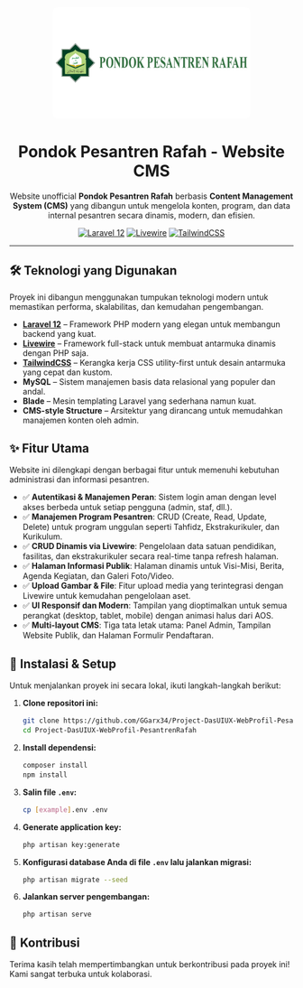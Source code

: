 <p align="center">
  <img src="https://raw.githubusercontent.com/GGarx34/Project-DasUIUX-WebProfil-PesantrenRafah/main/public/assets/logotext.webp" alt="Logo Pesantren Rafah" width="350" style="border-radius: 8px;">
</p>

<h1 align="center">
  Pondok Pesantren Rafah - Website CMS
</h1>

<p align="center">
  Website unofficial <strong>Pondok Pesantren Rafah</strong> berbasis <strong>Content Management System (CMS)</strong> yang dibangun untuk mengelola konten, program, dan data internal pesantren secara dinamis, modern, dan efisien.
</p>

<p align="center">
  <a href="#"><img src="https://img.shields.io/badge/Laravel-12-FF2D20?style=for-the-badge&logo=laravel" alt="Laravel 12"></a>
  <a href="#"><img src="https://img.shields.io/badge/Livewire-v3-4d52c1?style=for-the-badge&logo=livewire" alt="Livewire"></a>
  <a href="#"><img src="https://img.shields.io/badge/TailwindCSS-v3-06B6D4?style=for-the-badge&logo=tailwindcss" alt="TailwindCSS"></a>
</p>

---

## 🛠️ Teknologi yang Digunakan

Proyek ini dibangun menggunakan tumpukan teknologi modern untuk memastikan performa, skalabilitas, dan kemudahan pengembangan.

-   **[Laravel 12](https://laravel.com)** – Framework PHP modern yang elegan untuk membangun backend yang kuat.
-   **[Livewire](https://livewire.laravel.com)** – Framework full-stack untuk membuat antarmuka dinamis dengan PHP saja.
-   **[TailwindCSS](https://tailwindcss.com)** – Kerangka kerja CSS utility-first untuk desain antarmuka yang cepat dan kustom.
-   **MySQL** – Sistem manajemen basis data relasional yang populer dan andal.
-   **Blade** – Mesin templating Laravel yang sederhana namun kuat.
-   **CMS-style Structure** – Arsitektur yang dirancang untuk memudahkan manajemen konten oleh admin.

## ✨ Fitur Utama

Website ini dilengkapi dengan berbagai fitur untuk memenuhi kebutuhan administrasi dan informasi pesantren.

-   ✅ **Autentikasi & Manajemen Peran**: Sistem login aman dengan level akses berbeda untuk setiap pengguna (admin, staf, dll.).
-   ✅ **Manajemen Program Pesantren**: CRUD (Create, Read, Update, Delete) untuk program unggulan seperti Tahfidz, Ekstrakurikuler, dan Kurikulum.
-   ✅ **CRUD Dinamis via Livewire**: Pengelolaan data satuan pendidikan, fasilitas, dan ekstrakurikuler secara real-time tanpa refresh halaman.
-   ✅ **Halaman Informasi Publik**: Halaman dinamis untuk Visi-Misi, Berita, Agenda Kegiatan, dan Galeri Foto/Video.
-   ✅ **Upload Gambar & File**: Fitur upload media yang terintegrasi dengan Livewire untuk kemudahan pengelolaan aset.
-   ✅ **UI Responsif dan Modern**: Tampilan yang dioptimalkan untuk semua perangkat (desktop, tablet, mobile) dengan animasi halus dari AOS.
-   ✅ **Multi-layout CMS**: Tiga tata letak utama: Panel Admin, Tampilan Website Publik, dan Halaman Formulir Pendaftaran.

## 🚀 Instalasi & Setup

Untuk menjalankan proyek ini secara lokal, ikuti langkah-langkah berikut:

1.  **Clone repositori ini:**
    ```bash
    git clone https://github.com/GGarx34/Project-DasUIUX-WebProfil-PesantrenRafah.git
    cd Project-DasUIUX-WebProfil-PesantrenRafah
    ```
2.  **Install dependensi:**
    ```bash
    composer install
    npm install
    ```
3.  **Salin file `.env`:**
    ```bash
    cp [example].env .env
    ```
4.  **Generate application key:**
    ```bash
    php artisan key:generate
    ```
5.  **Konfigurasi database Anda di file `.env` lalu jalankan migrasi:**
    ```bash
    php artisan migrate --seed
    ```
6.  **Jalankan server pengembangan:**
    ```bash
    php artisan serve
    ```

## 🤝 Kontribusi

Terima kasih telah mempertimbangkan untuk berkontribusi pada proyek ini! Kami sangat terbuka untuk kolaborasi.

